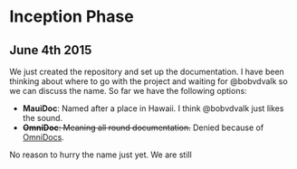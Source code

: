 # Inception Phase

## June 4th 2015
We just created the repository and set up the documentation. I have been
thinking about where to go with the project and waiting for @bobvdvalk
so we can discuss the name. So far we have the following options:

* **MauiDoc**: Named after a place in Hawaii. I think @bobvdvalk just 
  likes the sound.
* ~~**OmniDoc**: Meaning all round documentation.~~ Denied because of 
  [OmniDocs].

No reason to hurry the name just yet. We are still 

[OmniDocs]: http://www.newgensoft.com/cloud/enterprise-content-management-ecm-omnidocs-cloud/
